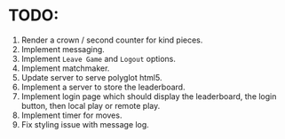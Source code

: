 # TODO: #

1. Render a crown / second counter for kind pieces.
2. Implement messaging.
3. Implement `Leave Game` and `Logout` options.
4. Implement matchmaker.
5. Update server to serve polyglot html5.
6. Implement a server to store the leaderboard.
7. Implement login page which should display the leaderboard,
   the login button, then local play or remote play.
8. Implement timer for moves.
9. Fix styling issue with message log.
